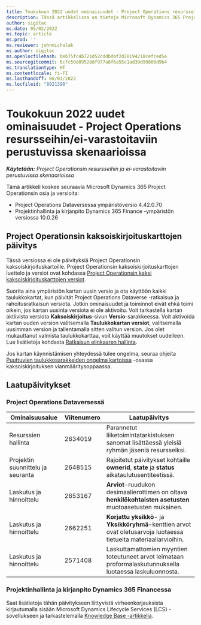 ```yaml
---
title: Toukokuun 2022 uudet ominaisuudet - Project Operations resursseihin/ei-varastoitaviin perustuvissa skenaarioissa
description: Tässä artikkelissa on tietoja Microsoft Dynamics 365 Project Operationsin resursseihin ja ei-varastoitaviin perustuvissa skenaarioissa toukokuussa 2022 julkaistussa versiossa saatavilla olevista laatupäivityksistä.
author: sigitac
ms.date: 05/02/2022
ms.topic: article
ms.prod: ''
ms.reviewer: johnmichalak
ms.author: sigitac
ms.openlocfilehash: beb75fc4b721d52cddbdaf2d20194218cefced5e
ms.sourcegitcommit: 6cfc50d89528df977a8f6a55c1ad39d99800d9b4
ms.translationtype: HT
ms.contentlocale: fi-FI
ms.lasthandoff: 06/03/2022
ms.locfileid: "8921390"
---
```

# <a name="whats-new-may-2022---project-operations-for-resourcenon-stocked-based-scenarios"></a>Toukokuun 2022 uudet ominaisuudet - Project Operations resursseihin/ei-varastoitaviin perustuvissa skenaarioissa

_**Käytetään:** Project Operationsin resursseihin ja ei-varastoitaviin perustuvissa skenaarioissa_

Tämä artikkeli koskee seuraavia Microsoft Dynamics 365 Project Operationsin osia ja versioita:

- Project Operations Dataversessa ympäristöversio 4.42.0.70
- Projektinhallinta ja kirjanpito Dynamics 365 Finance -ympäristön versiossa 10.0.26

## <a name="project-operations-dual-write-maps-updates"></a>Project Operationsin kaksoiskirjoituskarttojen päivitys

Tässä versiossa ei ole päivityksiä Project Operationsin kaksoiskirjoituskartoille. Project Operationsin kaksoiskirjoituskarttojen luettelo ja versiot ovat kohdassa [Project Operationsin kaksi kaksoiskirjoituskarttojen versiot](../environment/resource-dual-write-maps.md).

Suorita aina ympäristön kartan uusin versio ja ota käyttöön kaikki taulukkokartat, kun päivität Project Operations Dataverse -ratkaisua ja rahoitusratkaisun versiota. Jotkin ominaisuudet ja toiminnot eivät ehkä toimi oikein, jos kartan uusinta versiota ei ole aktivoitu. Voit tarkastella kartan aktiivista versiota **Kaksoiskirjoitus**-sivun **Versio**-sarakkeessa. Voit aktivoida kartan uuden version valitsemalla **Taulukkokartan versiot**, valitsemalla uusimman version ja tallentamalla sitten valitun version. Jos olet mukauttanut valmista taulukkokarttaa, voit käyttää muutokset uudelleen. Lue lisätietoja kohdasta [Ratkaisun elinkaaren hallinta](/dynamics365/fin-ops-core/dev-itpro/data-entities/dual-write/app-lifecycle-management).

Jos kartan käynnistämisen yhteydessä tulee ongelma, seuraa ohjeita [Puuttuvien taulukkosarakkeiden ongelma kartoissa](/dynamics365/fin-ops-core/dev-itpro/data-entities/dual-write/dual-write-troubleshooting-finops-upgrades#missing-table-columns-issue-on-maps) -osassa kaksoiskirjoituksen vianmääritysoppaassa.

## <a name="quality-updates"></a>Laatupäivitykset
### <a name="project-operations-on-dataverse"></a>Project Operations Dataversessä

| Ominaisuusalue | Viitenumero | Laatupäivitys |
| --- | --- | --- |
| Resurssien hallinta | 2634019 | Parannetut liiketoimintatarkistuksen sanomat lisättäessä yleisiä ryhmän jäseniä resursseiksi. |
| Projektin suunnittelu ja seuranta | 2648515 | Rajoitetut päivitykset kohtaille **ownerid**, **state** ja **status** aikataulutusentiteetissä. |
| Laskutus ja hinnoittelu | 2653167 | **Arviot**-ruudukon desimaalierottimen on oltava **henkilökohtaisten asetusten** muotoasetusten mukainen. |
| Laskutus ja hinnoittelu| 2662251 | **Korjattu yksikkö**- ja **Yksikköryhmä**-kenttien arvot ovat oletusarvoja luotaessa tietueita materiaaliarvioihin. |
| Laskutus ja hinnoittelu| 2571408 | Laskuttamattomien myyntien toteutuneet arvot leimataan proformalaskutunnuksella luotaessa laskuluonnosta. |

### <a name="project-management-and-accounting-in-dynamics-365-finance"></a>Projektinhallinta ja kirjanpito Dynamics 365 Financessa

Saat lisätietoja tähän päivitykseen liittyvistä virheenkorjauksista kirjautumalla sisään Microsoft Dynamics Lifecycle Services (LCS) -sovellukseen ja tarkastelemalla [Knowledge Base -artikkelia](https://fix.lcs.dynamics.com/Issue/Details?bugId=662864).
